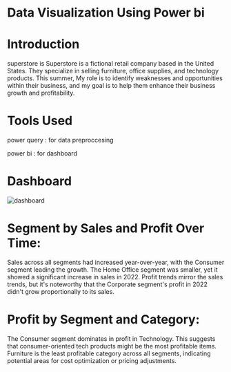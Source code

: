 # Data Visualization Using Power bi
# Introduction
superstore is Superstore is a fictional retail company based in the United States. They specialize in selling furniture, office supplies, and technology products. This summer, 
My role is to identify weaknesses and opportunities within their business, and my goal is to help them enhance their business growth and profitability.
# Tools Used
power query : for data preproccesing

power bi : for dashboard
# Dashboard
![dashboard](https://github.com/user-attachments/assets/e21485c3-a1ba-4ec8-afd3-c2ff73c76ac7)

# Segment by Sales and Profit Over Time:
Sales across all segments had increased year-over-year, with the Consumer segment leading the growth.
The Home Office segment was smaller, yet it showed a significant increase in sales in 2022. Profit trends mirror the sales trends,
but it's noteworthy that the Corporate segment's profit in 2022 didn't grow proportionally to its sales.

# Profit by Segment and Category:
The Consumer segment dominates in profit in Technology. 
This suggests that consumer-oriented tech products might be the most profitable items. 
Furniture is the least profitable category across all segments, indicating potential areas for cost optimization or pricing adjustments.

